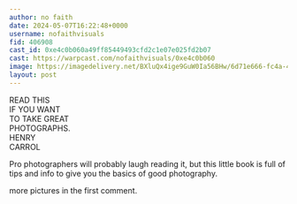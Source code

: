```yaml
---
author: no faith
date: 2024-05-07T16:22:48+0000
username: nofaithvisuals
fid: 406908
cast_id: 0xe4c0b060a49ff85449493cfd2c1e07e025fd2b07
cast: https://warpcast.com/nofaithvisuals/0xe4c0b060
image: https://imagedelivery.net/BXluQx4ige9GuW0Ia56BHw/6d71e666-fc4a-4d6d-774b-17841ce16500/original
layout: post
---
```

READ THIS  
IF YOU WANT  
TO TAKE GREAT  
PHOTOGRAPHS.  
HENRY  
CARROL  
  
Pro photographers will probably laugh reading it, but this little book is full of tips and info to give you the basics of good photography.  
  
more pictures in the first comment.  

<img src='https://imagedelivery.net/BXluQx4ige9GuW0Ia56BHw/6d71e666-fc4a-4d6d-774b-17841ce16500/original' alt='' referrerpolicy='no-referrer'/>